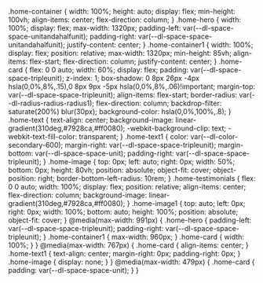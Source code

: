 .home-container {
  width: 100%;
  height: auto;
  display: flex;
  min-height: 100vh;
  align-items: center;
  flex-direction: column;
}
.home-hero {
  width: 100%;
  display: flex;
  max-width: 1320px;
  padding-left: var(--dl-space-space-unitandahalfunit);
  padding-right: var(--dl-space-space-unitandahalfunit);
  justify-content: center;
}
.home-container1 {
  width: 100%;
  display: flex;
  position: relative;
  max-width: 1320px;
  min-height: 85vh;
  align-items: flex-start;
  flex-direction: column;
  justify-content: center;
}
.home-card {
  flex: 0 0 auto;
  width: 60%;
  display: flex;
  padding: var(--dl-space-space-tripleunit);
  z-index: 1;
  box-shadow: 0 8px 26px -4px hsla(0,0%,8%,.15),0 8px 9px -5px hsla(0,0%,8%,.06)!important;
  margin-top: var(--dl-space-space-tripleunit);
  align-items: flex-start;
  border-radius: var(--dl-radius-radius-radius1);
  flex-direction: column;
  backdrop-filter: saturate(200%) blur(30px);
  background-color: hsla(0,0%,100%,.8);
}
.home-text {
  text-align: center;
  background-image: linear-gradient(310deg,#7928ca,#ff0080);
  -webkit-background-clip: text;
  -webkit-text-fill-color: transparent;
}
.home-text1 {
  color: var(--dl-color-secondary-600);
  margin-right: var(--dl-space-space-tripleunit);
  margin-bottom: var(--dl-space-space-unit);
  padding-right: var(--dl-space-space-tripleunit);
}
.home-image {
  top: 0px;
  left: auto;
  right: 0px;
  width: 50%;
  bottom: 0px;
  height: 80vh;
  position: absolute;
  object-fit: cover;
  object-position: right;
  border-bottom-left-radius: 10rem;
}
.home-testimonials {
  flex: 0 0 auto;
  width: 100%;
  display: flex;
  position: relative;
  align-items: center;
  flex-direction: column;
  background-image: linear-gradient(310deg,#7928ca,#ff0080);
}
.home-image1 {
  top: auto;
  left: 0px;
  right: 0px;
  width: 100%;
  bottom: auto;
  height: 100%;
  position: absolute;
  object-fit: cover;
}
@media(max-width: 991px) {
  .home-hero {
    padding-left: var(--dl-space-space-tripleunit);
    padding-right: var(--dl-space-space-tripleunit);
  }
  .home-container1 {
    max-width: 960px;
  }
  .home-card {
    width: 100%;
  }
}
@media(max-width: 767px) {
  .home-card {
    align-items: center;
  }
  .home-text1 {
    text-align: center;
    margin-right: 0px;
    padding-right: 0px;
  }
  .home-image {
    display: none;
  }
}
@media(max-width: 479px) {
  .home-card {
    padding: var(--dl-space-space-unit);
  }
}
